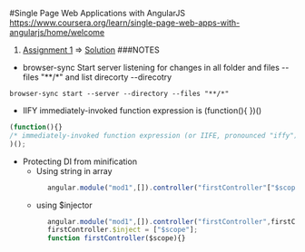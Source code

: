 #Single Page Web Applications with AngularJS
https://www.coursera.org/learn/single-page-web-apps-with-angularjs/home/welcome

1. [Assignment 1](https://github.com/jhu-ep-coursera/fullstack-course5/blob/master/assignments/assignment1/Assignment-1.md) =>  [Solution](https://mirzaabazovic.github.io/coursera-spa-with-ng/assigments/assigment1/index.html)
###NOTES
* browser-sync
Start server listening for changes in all folder and files --files "**/*" and list direcorty --direcotry 
```
browser-sync start --server --directory --files "**/*"
```
* IIFY immediately-invoked function expression is (function(){ })()
```javascript
(function(){}
/* immediately-invoked function expression (or IIFE, pronounced "iffy") */
)();
```
* Protecting DI from minification
  * Using string in array
  ```javascript
        angular.module("mod1",[]).controller("firstController"["$scope",function($scope){}]);
    ```
  * using $injector
  ```javascript
        angular.module("mod1",[]).controller("firstController",firstController);
        firstController.$inject = ["$scope"];
        function firstController($scope){}
```
